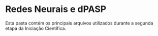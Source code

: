 # Redes Neurais e dPASP
Esta pasta contém os principais arquivos utilizados durante a segunda etapa da Iniciação Científica.
